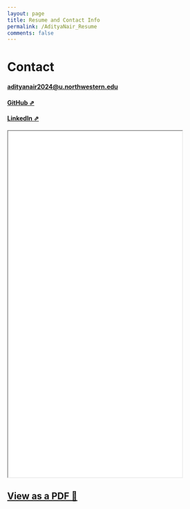 ```yaml
---
layout: page
title: Resume and Contact Info
permalink: /AdityaNair_Resume
comments: false
---
```


# Contact

#### [adityanair2024@u.northwestern.edu](adityanair2024@u.northwestern.edu)

#### [GitHub ⇗](https://github.com/gogiputtar)

#### [LinkedIn ⇗](https://www.linkedin.com/in/aditya-nair-33b166203/) 

<iframe src="_pages/AdityaNair_Resume_Dec2023.pdf" width="80%" height="800">
</iframe>

## [View as a PDF 📄](AdityaNair_Resume_Dec2023.pdf)

